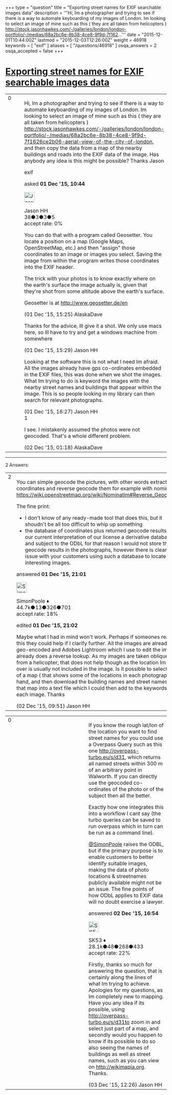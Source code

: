 +++
type = "question"
title = "Exporting street names for EXIF searchable images data"
description = '''Hi, Im a photographer and trying to see if there is a way to automate keyboarding of my images of London. Im looking to select an image of mine such as this ( they are all taken from helicopters ) http://stock.jasonhawkes.com/-/galleries/london/london-portfolio/-/medias/68a2bc6e-8b38-4ce8-9f9d-7f162...'''
date = "2015-12-01T10:44:00Z"
lastmod = "2015-12-03T12:26:00Z"
weight = 46918
keywords = [ "exif" ]
aliases = [ "/questions/46918" ]
osqa_answers = 2
osqa_accepted = false
+++

<div class="headNormal">

# [Exporting street names for EXIF searchable images data](/questions/46918/exporting-street-names-for-exif-searchable-images-data)

</div>

<div id="main-body">

<div id="askform">

<table id="question-table" style="width:100%;">
<colgroup>
<col style="width: 50%" />
<col style="width: 50%" />
</colgroup>
<tbody>
<tr>
<td style="width: 30px; vertical-align: top"><div class="vote-buttons">
<span id="post-46918-upvote" class="ajax-command post-vote up" rel="nofollow" title="I like this post (click again to cancel)"> </span>
<div id="post-46918-score" class="post-score" title="current number of votes">
0
</div>
<span id="post-46918-downvote" class="ajax-command post-vote down" rel="nofollow" title="I dont like this post (click again to cancel)"> </span> <span id="favorite-mark" class="ajax-command favorite-mark" rel="nofollow" title="mark/unmark this question as favorite (click again to cancel)"> </span>
<div id="favorite-count" class="favorite-count">
&#10;</div>
</div></td>
<td><div id="item-right">
<div class="question-body">
<p>Hi, Im a photographer and trying to see if there is a way to automate keyboarding of my images of London. Im looking to select an image of mine such as this ( they are all taken from helicopters ) <a href="http://stock.jasonhawkes.com/-/galleries/london/london-portfolio/-/medias/68a2bc6e-8b38-4ce8-9f9d-7f1626ce2b06-aerial-view-of-the-city-of-london,">http://stock.jasonhawkes.com/-/galleries/london/london-portfolio/-/medias/68a2bc6e-8b38-4ce8-9f9d-7f1626ce2b06-aerial-view-of-the-city-of-london,</a> and then copy the data from a map of the nearby buildings and roads into the EXIF data of the image. Has anybody any idea is this might be possible? Thanks Jason</p>
</div>
<div id="question-tags" class="tags-container tags">
<span class="post-tag tag-link-exif" rel="tag" title="see questions tagged &#39;exif&#39;">exif</span>
</div>
<div id="question-controls" class="post-controls">
&#10;</div>
<div class="post-update-info-container">
<div class="post-update-info post-update-info-user">
<p>asked <strong>01 Dec '15, 10:44</strong></p>
<img src="https://secure.gravatar.com/avatar/7a36fa78ad75f76eb5dd169beef8b95f?s=32&amp;d=identicon&amp;r=g" class="gravatar" width="32" height="32" alt="Jason%20HH&#39;s gravatar image" />
<p><span>Jason HH</span><br />
<span class="score" title="38 reputation points">38</span><span title="3 badges"><span class="badge1">●</span><span class="badgecount">3</span></span><span title="3 badges"><span class="silver">●</span><span class="badgecount">3</span></span><span title="5 badges"><span class="bronze">●</span><span class="badgecount">5</span></span><br />
<span class="accept_rate" title="Rate of the user&#39;s accepted answers">accept rate:</span> <span title="Jason HH has no accepted answers">0%</span></p>
</div>
</div>
<div id="comments-container-46918" class="comments-container">
<span id="46922"></span>
<div id="comment-46922" class="comment">
<div id="post-46922-score" class="comment-score">
&#10;</div>
<div class="comment-text">
<p>You can do that with a program called Geosetter. You locate a position on a map (Google Maps, OpenStreetMap, etc.) and then "assign" those coordinates to an image or images you select. Saving the image from within the program writes those coordinates into the EXIF header.</p>
<p>The trick with your photos is to know exactly where on the earth's surface the image actually is, given that they're shot from some altitude above the earth's surface.</p>
<p>Geosetter is at <a href="http://www.geosetter.de/en">http://www.geosetter.de/en</a></p>
</div>
<div id="comment-46922-info" class="comment-info">
<span class="comment-age">(01 Dec '15, 15:25)</span> <span class="comment-user userinfo">AlaskaDave</span>
</div>
</div>
<span id="46923"></span>
<div id="comment-46923" class="comment">
<div id="post-46923-score" class="comment-score">
&#10;</div>
<div class="comment-text">
<p>Thanks for the advice, Ill give it a shot. We only use macs here, so Ill have to try and get a windows machine from somewhere</p>
</div>
<div id="comment-46923-info" class="comment-info">
<span class="comment-age">(01 Dec '15, 15:29)</span> <span class="comment-user userinfo">Jason HH</span>
</div>
</div>
<span id="46924"></span>
<div id="comment-46924" class="comment">
<div id="post-46924-score" class="comment-score">
&#10;</div>
<div class="comment-text">
<p>Looking at the software this is not what I need Im afraid. All the images already have gps co-ordinates embedded in the EXIF files, this was done when we shot the images. What Im trying to do is keyword the images with the nearby street names and buildings that appear within the image. This is so people looking in my library can then search for relevant photographs.</p>
</div>
<div id="comment-46924-info" class="comment-info">
<span class="comment-age">(01 Dec '15, 16:27)</span> <span class="comment-user userinfo">Jason HH</span>
</div>
</div>
<span id="46931"></span>
<div id="comment-46931" class="comment">
<div id="post-46931-score" class="comment-score">
1
</div>
<div class="comment-text">
<p>I see. I mistakenly assumed the photos were not geocoded. That's a whole different problem.</p>
</div>
<div id="comment-46931-info" class="comment-info">
<span class="comment-age">(02 Dec '15, 01:18)</span> <span class="comment-user userinfo">AlaskaDave</span>
</div>
</div>
</div>
<div id="comment-tools-46918" class="comment-tools">
&#10;</div>
<div class="clear">
&#10;</div>
<div id="comment-46918-form-container" class="comment-form-container">
&#10;</div>
<div class="clear">
&#10;</div>
</div></td>
</tr>
</tbody>
</table>

------------------------------------------------------------------------

<div class="tabBar">

<span id="sort-top"></span>

<div class="headQuestions">

2 Answers:

</div>

</div>

<span id="46930"></span>

<div id="answer-container-46930" class="answer">

<table style="width:100%;">
<colgroup>
<col style="width: 50%" />
<col style="width: 50%" />
</colgroup>
<tbody>
<tr>
<td style="width: 30px; vertical-align: top"><div class="vote-buttons">
<span id="post-46930-upvote" class="ajax-command post-vote up" rel="nofollow" title="I like this post (click again to cancel)"> </span>
<div id="post-46930-score" class="post-score" title="current number of votes">
2
</div>
<span id="post-46930-downvote" class="ajax-command post-vote down" rel="nofollow" title="I dont like this post (click again to cancel)"> </span>
</div></td>
<td><div class="item-right">
<div class="answer-body">
<p>You can simple geocode the pictures, with other words extract the coordinates and reverse geocode them for example with nominatim: <a href="https://wiki.openstreetmap.org/wiki/Nominatim#Reverse_Geocoding">https://wiki.openstreetmap.org/wiki/Nominatim#Reverse_Geocoding</a></p>
<p>The fine print:</p>
<ul>
<li>I don't know of any ready-made tool that does this, but it shoudn't be all too difficult to whip up something</li>
<li>the database of coordinates plus returned geocode results is in our current interpretation of our license a derivative database and subject to the ODbL for that reason I would not store the geocode results in the photographs, however there is clearly no issue with your customers using such a database to locate interesting images.</li>
</ul>
</div>
<div class="answer-controls post-controls">
&#10;</div>
<div class="post-update-info-container">
<div class="post-update-info post-update-info-user">
<p>answered <strong>01 Dec '15, 21:01</strong></p>
<img src="https://secure.gravatar.com/avatar/ad2513d6f8e3d709d576ace900c12fa5?s=32&amp;d=identicon&amp;r=g" class="gravatar" width="32" height="32" alt="SimonPoole&#39;s gravatar image" />
<p><span>SimonPoole ♦</span><br />
<span class="score" title="44667 reputation points"><span>44.7k</span></span><span title="13 badges"><span class="badge1">●</span><span class="badgecount">13</span></span><span title="326 badges"><span class="silver">●</span><span class="badgecount">326</span></span><span title="701 badges"><span class="bronze">●</span><span class="badgecount">701</span></span><br />
<span class="accept_rate" title="Rate of the user&#39;s accepted answers">accept rate:</span> <span title="SimonPoole has 209 accepted answers">18%</span></p>
</div>
<div class="post-update-info post-update-info-edited">
<p><span> edited <strong>01 Dec '15, 21:02</strong> </span></p>
</div>
</div>
<div id="comments-container-46930" class="comments-container">
<span id="46933"></span>
<div id="comment-46933" class="comment">
<div id="post-46933-score" class="comment-score">
&#10;</div>
<div class="comment-text">
<p>Maybe what I had in mind won't work. Perhaps if someones reading this they could help if I clarify further. All the images are already geo-encoded and Adobes Lightroom which I use to edit the images already does a reverse lookup. As my images are taken obliquely from a helicopter, that does not help though as the location Im flying over is usually not included in the image. Is it possible to select part of a map ( that shows some of the locations in each photograph ) by hand, and then download the building names and street names from that map into a text file which I could then add to the keywords of each image. Thanks</p>
</div>
<div id="comment-46933-info" class="comment-info">
<span class="comment-age">(02 Dec '15, 09:51)</span> <span class="comment-user userinfo">Jason HH</span>
</div>
</div>
</div>
<div id="comment-tools-46930" class="comment-tools">
&#10;</div>
<div class="clear">
&#10;</div>
<div id="comment-46930-form-container" class="comment-form-container">
&#10;</div>
<div class="clear">
&#10;</div>
</div></td>
</tr>
</tbody>
</table>

</div>

<span id="46938"></span>

<div id="answer-container-46938" class="answer">

<table style="width:100%;">
<colgroup>
<col style="width: 50%" />
<col style="width: 50%" />
</colgroup>
<tbody>
<tr>
<td style="width: 30px; vertical-align: top"><div class="vote-buttons">
<span id="post-46938-upvote" class="ajax-command post-vote up" rel="nofollow" title="I like this post (click again to cancel)"> </span>
<div id="post-46938-score" class="post-score" title="current number of votes">
0
</div>
<span id="post-46938-downvote" class="ajax-command post-vote down" rel="nofollow" title="I dont like this post (click again to cancel)"> </span>
</div></td>
<td><div class="item-right">
<div class="answer-body">
<p>If you know the rough lat/lon of the location you want to find street names for you could use a Overpass Query such as this one <a href="http://overpass-turbo.eu/s/d31">http://overpass-turbo.eu/s/d31</a>, which returns all named streets within 300 m of an arbitrary point in Walworth. If you can directly use the geocoded co-ordinates of the photo or of the subject then all the better.</p>
<p>Exactly how one integrates this into a workflow I cant say (the turbo queries can be saved to run overpass which in turn can be run as a command line).</p>
<p><a href="https://help.openstreetmap.org/users/2053/simonpoole">@SimonPoole</a> raises the ODBL, but if the primary purpose is to enable customers to better identify suitable images, making the data of photo locations &amp; streetnames publicly available might not be an issue. The fine points of how ODbL applies to EXIF data will no doubt exercise a lawyer.</p>
</div>
<div class="answer-controls post-controls">
&#10;</div>
<div class="post-update-info-container">
<div class="post-update-info post-update-info-user">
<p>answered <strong>02 Dec '15, 16:54</strong></p>
<img src="https://secure.gravatar.com/avatar/06cd84075f1adc2870ad102c7233e661?s=32&amp;d=identicon&amp;r=g" class="gravatar" width="32" height="32" alt="SK53&#39;s gravatar image" />
<p><span>SK53 ♦</span><br />
<span class="score" title="28084 reputation points"><span>28.1k</span></span><span title="48 badges"><span class="badge1">●</span><span class="badgecount">48</span></span><span title="268 badges"><span class="silver">●</span><span class="badgecount">268</span></span><span title="433 badges"><span class="bronze">●</span><span class="badgecount">433</span></span><br />
<span class="accept_rate" title="Rate of the user&#39;s accepted answers">accept rate:</span> <span title="SK53 has 121 accepted answers">22%</span></p>
</div>
</div>
<div id="comments-container-46938" class="comments-container">
<span id="46947"></span>
<div id="comment-46947" class="comment">
<div id="post-46947-score" class="comment-score">
&#10;</div>
<div class="comment-text">
<p>Firstly, thanks so much for answering the question, that is certainly along the lines of what Im trying to achieve. Apologies for my questions, as Im completely new to mapping. Have you any idea if its possible, using <a href="http://overpass-turbo.eu/s/d31to">http://overpass-turbo.eu/s/d31to</a> zoom in and select just part of a map, and secondly would you happen to know if its possible to do so also seeing the names of buildings as well as street names, such as you can view on <a href="http://wikimapia.org">http://wikimapia.org</a>. Thanks.</p>
</div>
<div id="comment-46947-info" class="comment-info">
<span class="comment-age">(03 Dec '15, 12:26)</span> <span class="comment-user userinfo">Jason HH</span>
</div>
</div>
</div>
<div id="comment-tools-46938" class="comment-tools">
&#10;</div>
<div class="clear">
&#10;</div>
<div id="comment-46938-form-container" class="comment-form-container">
&#10;</div>
<div class="clear">
&#10;</div>
</div></td>
</tr>
</tbody>
</table>

</div>

<div class="paginator-container-left">

</div>

</div>

</div>

